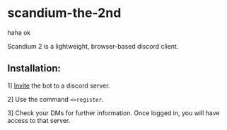 # scandium-the-2nd
haha ok

Scandium 2 is a lightweight, browser-based discord client. 

## Installation: 
1] [Invite](https://heroku.com) the bot to a discord server.

2] Use the command `<>register`.

3] Check your DMs for further information. Once logged in, you will have access to that server.
